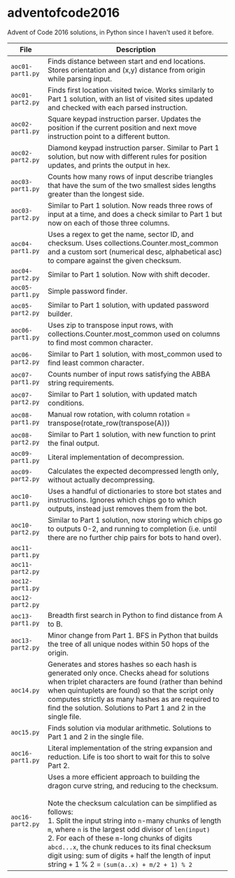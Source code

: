 # adventofcode2016
Advent of Code 2016 solutions, in Python since I haven't used it before.

| File | Description |
| --- | --- |
| `aoc01-part1.py` | Finds distance between start and end locations. Stores orientation and (x,y) distance from origin while parsing input. |
| `aoc01-part2.py` | Finds first location visited twice. Works similarly to Part 1 solution, with an list of visited sites updated and checked with each parsed instruction. |
| `aoc02-part1.py` | Square keypad instruction parser. Updates the position if the current position and next move instruction point to a different button. |
| `aoc02-part2.py` | Diamond keypad instruction parser. Similar to Part 1 solution, but now with different rules for position updates, and prints the output in hex. |
| `aoc03-part1.py` | Counts how many rows of input describe triangles that have the sum of the two smallest sides lengths greater than the longest side. |
| `aoc03-part2.py` | Similar to Part 1 solution. Now reads three rows of input at a time, and does a check similar to Part 1 but now on each of those three columns. |
| `aoc04-part1.py`  | Uses a regex to get the name, sector ID, and checksum. Uses collections.Counter.most_common and a custom sort (numerical desc, alphabetical asc) to compare against the given checksum. |
| `aoc04-part2.py`  | Similar to Part 1 solution. Now with shift decoder. |
| `aoc05-part1.py`  | Simple password finder. |
| `aoc05-part2.py`  | Similar to Part 1 solution, with updated password builder. |
| `aoc06-part1.py`  | Uses zip to transpose input rows, with collections.Counter.most_common used on columns to find most common character. |
| `aoc06-part2.py`  | Similar to Part 1 solution, with most_common used to find least common character. |
| `aoc07-part1.py`  | Counts number of input rows satisfying the ABBA string requirements. |
| `aoc07-part2.py`  | Similar to Part 1 solution, with updated match conditions. |
| `aoc08-part1.py`  | Manual row rotation, with column rotation = transpose(rotate_row(transpose(A))) |
| `aoc08-part2.py`  | Similar to Part 1 solution, with new function to print the final output. |
| `aoc09-part1.py`  | Literal implementation of decompression. |
| `aoc09-part2.py`  | Calculates the expected decompressed length only, without actually decompressing. |
| `aoc10-part1.py`  | Uses a handful of dictionaries to store bot states and instructions. Ignores which chips go to which outputs, instead just removes them from the bot. |
| `aoc10-part2.py`  | Similar to Part 1 solution, now storing which chips go to outputs 0-2, and running to completion (i.e. until there are no further chip pairs for bots to hand over). |
| `aoc11-part1.py` |  |
| `aoc11-part2.py` |  |
| `aoc12-part1.py` |  |
| `aoc12-part2.py` |  |
| `aoc13-part1.py` | Breadth first search in Python to find distance from A to B. |
| `aoc13-part2.py` | Minor change from Part 1. BFS in Python that builds the tree of all unique nodes within 50 hops of the origin. |
| `aoc14.py` | Generates and stores hashes so each hash is generated only once. Checks ahead for solutions when triplet characters are found (rather than behind when quintuplets are found) so that the script only computes strictly as many hashes as are required to find the solution. Solutions to Part 1 and 2 in the single file. |
| `aoc15.py` | Finds solution via modular arithmetic. Solutions to Part 1 and 2 in the single file. |
| `aoc16-part1.py` | Literal implementation of the string expansion and reduction. Life is too short to wait for this to solve Part 2. |
| `aoc16-part2.py` | Uses a more efficient approach to building the dragon curve string, and reducing to the checksum. <br/><br/>Note the checksum calculation can be simplified as follows: <br/>1. Split the input string into `n`-many chunks of length `m`, where `n` is the largest odd divisor of `len(input)`<br/>2. For each of these `m`-long chunks of digits `abcd...x`, the chunk reduces to its final checksum digit using: sum of digits + half the length of input string + 1 % 2 = `(sum(a..x) + m/2 + 1) % 2` |

